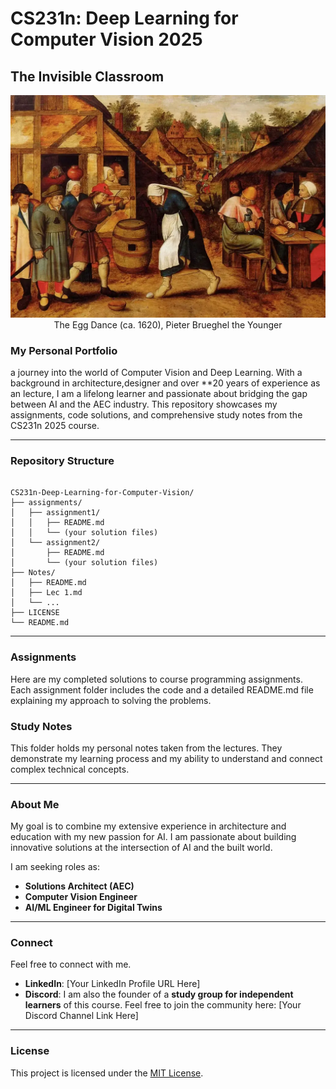 # CS231n: Deep Learning for Computer Vision 2025
## The Invisible Classroom

<p align="center">
  <img src="images/the-egg-dance.jpg" alt="The Egg Dance by Pieter Brueghel the Younger" width="800"/>
  <br/>
  The Egg Dance (ca. 1620), Pieter Brueghel the Younger
</p>

### My Personal Portfolio

a journey into the world of Computer Vision and Deep Learning. With a background in architecture,designer and over **20 years of experience as an lecture, I am a lifelong learner and passionate about bridging the gap between AI and the AEC industry. This repository showcases my assignments, code solutions, and comprehensive study notes from the CS231n 2025 course.

-----

### Repository Structure

```

CS231n-Deep-Learning-for-Computer-Vision/
├── assignments/
│   ├── assignment1/
│   │   ├── README.md
│   │   └── (your solution files)
│   └── assignment2/
│       ├── README.md
│       └── (your solution files)
├── Notes/
│   ├── README.md
│   ├── Lec 1.md
│   └── ...
├── LICENSE
└── README.md

```

-----

### Assignments

Here are my completed solutions to course programming assignments. Each assignment folder includes the code and a detailed README.md file explaining my approach to solving the problems.

### Study Notes

This folder holds my personal notes taken from the lectures. They demonstrate my learning process and my ability to understand and connect complex technical concepts.

-----

### About Me

My goal is to combine my extensive experience in architecture and education with my new passion for AI. I am passionate about building innovative solutions at the intersection of AI and the built world.

I am seeking roles as:

  * **Solutions Architect (AEC)**
  * **Computer Vision Engineer**
  * **AI/ML Engineer for Digital Twins**

-----

### Connect

Feel free to connect with me.
* **LinkedIn**: [Your LinkedIn Profile URL Here]
* **Discord**: I am also the founder of a **study group for independent learners** of this course. Feel free to join the community here: [Your Discord Channel Link Here]

-----

### License

This project is licensed under the [MIT License](LICENSE).
```
